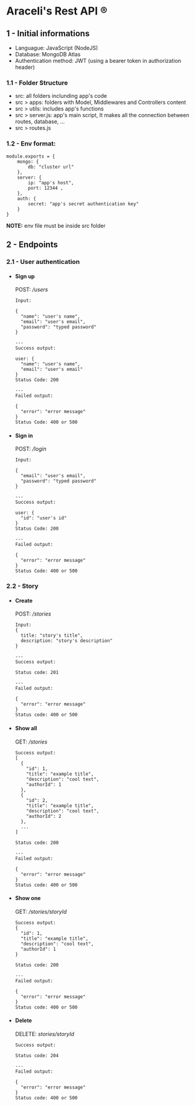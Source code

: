 # Araceli's Rest API ®

## 1 - Initial informations 
- Languague: JavaScript (NodeJS)
- Database: MongoDB Atlas
- Authentication method: JWT (using a bearer token in authorization header)

### 1.1 - Folder Structure
- src: all folders inclunding app's code
- src > apps: folders with Model, Middlewares and Controllers content 
- src > utils: includes app's functions
- src > server.js: app's main script, It makes all the connection between routes, database, ...
- src > routes.js

### 1.2 - Env format:
```
module.exports = {
    mongo: {
        db: "cluster url"
    },
    server: {
        ip: "app's host",
        port: 12344 ,
    },
    auth: {
        secret: "app's secret authentication key"
    }
}
```
**NOTE:** env file must be inside src folder

## 2 - Endpoints

### 2.1 - User authentication
- #### Sign up
  POST: _/users_
    ```
    Input:

    {
      "name": "user's name",
      "email": "user's email",
      "password": "typed password"
    }

    ---
    Success output:

    user: {
      "name": "user's name",
      "email": "user's email"
    }
    Status Code: 200

    ---
    Failed output:

    {
      "error": "error message"
    }
    Status Code: 400 or 500

    ```
- #### Sign in
  POST: _/login_
    ```
    Input:

    {
      "email": "user's email",
      "password": "typed password"
    }

    ---
    Success output:

    user: {
      "id": "user's id"
    }
    Status Code: 200

    ---
    Failed output:

    {
      "error": "error message"
    }
    Status Code: 400 or 500

    ```
### 2.2 - Story
  - #### Create
    POST: _/stories_
    ```
    Input: 
    {
      title: "story's title",
      description: "story's description"
    }
    
    ---
    Success output:
    
    Status code: 201
    
    ---
    Failed output:
    
    {
      "error": "error message"
    }
    Status code: 400 or 500
    
    ```
  - #### Show all
    GET: _/stories_
    ```
    Success output:
    [
      {
        "id": 1,
        "title": "example title",
        "description": "cool text",
        "authorId": 1
      },
      {
        "id": 2,
        "title": "example title",
        "description": "cool text",
        "authorId": 2
      },
      ...
    ]
    
    Status code: 200
    
    ---
    Failed output:
    
    {
      "error": "error message"
    }
    Status code: 400 or 500
    
    ```
  - #### Show one
    GET: _/stories/storyId_
    ```
    Success output:
    {
      "id": 1,
      "title": "example title",
      "description": "cool text",
      "authorId": 1
    }
    
    Status code: 200
    
    ---
    Failed output:
    
    {
      "error": "error message"
    }
    Status code: 400 or 500
    
    ```
  - #### Delete
    DELETE: _stories/storyId_
    ```
    Success output:
   
    Status code: 204
    
    ---
    Failed output:
    
    {
      "error": "error message"
    }
    Status code: 400 or 500
    
    ```
